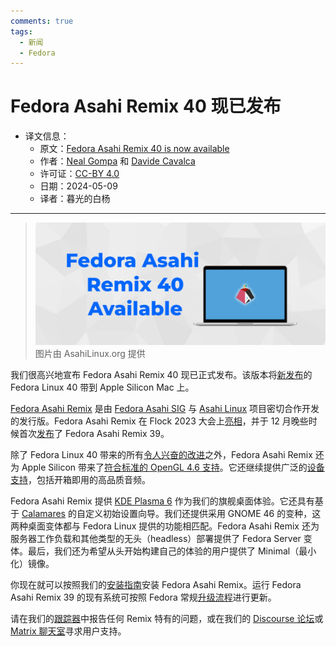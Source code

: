 ```yaml
---
comments: true
tags:
  - 新闻
  - Fedora
---
```


# Fedora Asahi Remix 40 现已发布

- 译文信息：
    - 原文：[Fedora Asahi Remix 40 is now available](https://fedoramagazine.org/fedora-asahi-remix-40-is-now-available/)
    - 作者：[Neal Gompa](https://fedoramagazine.org/author/ngompa/) 和 [Davide Cavalca](https://fedoramagazine.org/author/dcavalca/)
    - 许可证：[CC-BY 4.0](https://creativecommons.org/licenses/by/4.0/)
    - 日期：2024-05-09
    - 译者：暮光的白杨

----

> ![](./images/2024-05/fedora/Fedora_Asahi_remix_40_available-1024x433.jpg)
> 图片由 AsahiLinux.org 提供

我们很高兴地宣布 Fedora Asahi Remix 40 现已正式发布。该版本将[新发布]的 Fedora Linux 40 带到 Apple Silicon Mac 上。

[新发布]: ./fedora40-released.md

[Fedora Asahi Remix] 是由 [Fedora Asahi SIG] 与 [Asahi Linux] 项目密切合作开发的发行版。Fedora Asahi Remix 在 Flock 2023 大会上[亮相]，并于 12 月晚些时候首次[发布]了 Fedora Asahi Remix 39。

[Fedora Asahi Remix]: https://fedora-asahi-remix.org/
[Fedora Asahi SIG]: https://fedoraproject.org/wiki/SIGs/Asahi
[Asahi Linux]: https://asahilinux.org/
[亮相]: https://fedoramagazine.org/coming-soon-fedora-for-apple-silicon-macs/
[发布]: ./fedora-asahi-remix-39.md

除了 Fedora Linux 40 带来的所有[令人兴奋的改进][lolink1]之外，Fedora Asahi Remix 还为 Apple Silicon 带来了[符合标准的 OpenGL 4.6 支持][lolink1]。它还继续提供广泛的[设备支持]，包括开箱即用的高品质音频。

[lolink1]: ./fedora40-whatnew.md
[exlink1]: https://rosenzweig.io/blog/conformant-gl46-on-the-m1.html
[设备支持]: https://asahilinux.org/fedora/#device-support

Fedora Asahi Remix 提供 [KDE Plasma 6] 作为我们的旗舰桌面体验。它还具有基于 [Calamares] 的自定义初始设置向导。我们还提供采用 GNOME 46 的变种，这两种桌面变体都与 Fedora Linux 提供的功能相匹配。Fedora Asahi Remix 还为服务器工作负载和其他类型的无头（headless）部署提供了 Fedora Server 变体。最后，我们还为希望从头开始构建自己的体验的用户提供了 Minimal（最小化）镜像。

[KDE Plasma 6]: https://kde.org/announcements/megarelease/6/
[calamares]: https://calamares.io/

你现在就可以按照我们的[安装指南]安装 Fedora Asahi Remix。运行 Fedora Asahi Remix 39 的现有系统可按照 Fedora 常规[升级流程]进行更新。

[安装指南]: https://docs.fedoraproject.org/en-US/fedora-asahi-remix/installation/
[升级流程]: https://docs.fedoraproject.org/en-US/quick-docs/upgrading-fedora-new-release/

请在我们的[跟踪器]中报告任何 Remix 特有的问题，或在我们的 [Discourse 论坛]或 [Matrix 聊天室]寻求用户支持。

[跟踪器]: https://pagure.io/fedora-asahi/remix-bugs/issues
[Discourse 论坛]: https://discussion.fedoraproject.org/c/neighbors/asahi/92
[Matrix 聊天室]: https://matrix.to/#/#asahi:fedoraproject.org